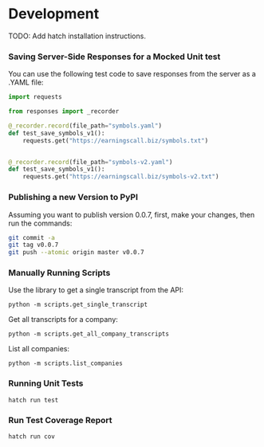 # Development

TODO: Add hatch installation instructions.


### Saving Server-Side Responses for a Mocked Unit test

You can use the following test code to save responses from the server as a .YAML file:

```python
import requests

from responses import _recorder

@_recorder.record(file_path="symbols.yaml")
def test_save_symbols_v1():
    requests.get("https://earningscall.biz/symbols.txt")


@_recorder.record(file_path="symbols-v2.yaml")
def test_save_symbols_v1():
    requests.get("https://earningscall.biz/symbols-v2.txt")
```



### Publishing a new Version to PyPI

Assuming you want to publish version 0.0.7, first, make your changes, then run the commands:

```sh
git commit -a
git tag v0.0.7
git push --atomic origin master v0.0.7
```



### Manually Running Scripts

Use the library to get a single transcript from the API:

```shell
python -m scripts.get_single_transcript
```

Get all transcripts for a company:

```shell
python -m scripts.get_all_company_transcripts
```

List all companies:

```shell
python -m scripts.list_companies
```


### Running Unit Tests

```shell
hatch run test
```

### Run Test Coverage Report


```shell
hatch run cov
```